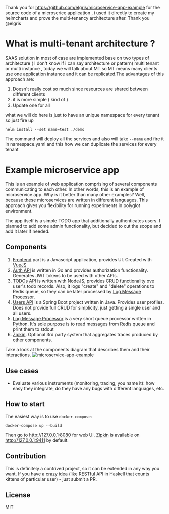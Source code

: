 Thank you for https://github.com/elgris/microservice-app-example for the source code of a microserice application , i used it directly to create my helmcharts and prove the multi-tenancy architecture after. Thank you @elgris
 
# What is multi-tenant architecture ?
 
SAAS solution in most of case are implemented base on two types of architecture ( I don't know if i can say architecture or pattern) multi tenant or multi instance , today we will talk about MT
so MT means many clients use one application instance and it can be replicated.The advantages of this approach are:
1. Doesn't really cost so much since resources are shared between different clients
2. it is more simple ( kind of ) 
3. Update one for all

what we will do here is just to have an unique namespace for every tenant so just fire up

```
helm install --set name=test ./demo
```
The command will deploy all the services and also will take `--name` and fire it in namespace.yaml and this how we can duplicate the services for every tenant 

# Example microservice app

This is an example of web application comprising of several components communicating to each other. In other words, this is an example of microservice app. Why is it better than many other examples? Well, because these microservices are written in different languages. This approach gives you flexibility for running experiments in polyglot environment.

The app itself is a simple TODO app that additionally authenticates users. I planned to add some admin functionality, but decided to cut the scope and add it later if needed.

## Components

1. [Frontend](/frontend) part is a Javascript application, provides UI. Created with [VueJS](http://vuejs.org)
2. [Auth API](/authapi) is written in Go and provides authorization functionality. Generates JWT tokens to be used with other APIs.
3. [TODOs API](/todosapi) is written with NodeJS, provides CRUD functionality ove user's todo records. Also, it logs "create" and "delete" operations to Redis queue, so they can be later processed by [Log Message Processor](/logmessageprocessor).
4. [Users API](/usersapi) is a Spring Boot project written in Java. Provides user profiles. Does not provide full CRUD for simplicity, just getting a single user and all users.
5. [Log Message Processor](/logmessageprocessor) is a very short queue processor written in Python. It's sole purpose is to read messages from Redis queue and print them to stdout
6. [Zipkin](https://zipkin.io). Optional 3rd party system that aggregates traces produced by other components.

Take a look at the components diagram that describes them and their interactions.
![microservice-app-example](https://user-images.githubusercontent.com/1905821/34918427-a931d84e-f952-11e7-85a0-ace34a2e8edb.png)

## Use cases

- Evaluate various instruments (monitoring, tracing, you name it): how easy they integrate, do they have any bugs with different languages, etc.

## How to start

The easiest way is to use `docker-compose`:

```
docker-compose up --build
```

Then go to http://127.0.0.1:8080 for web UI. [Zipkin](https://zipkin.io) is available on http://127.0.0.1:9411 by default.

## Contribution

This is definitely a contrived project, so it can be extended in any way you want. If you have a crazy idea (like RESTful API in Haskell that counts kittens of particular user) - just submit a PR.

## License

MIT
